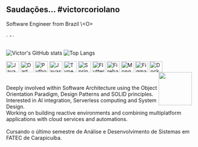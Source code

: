 ## Saudações... #victorcoriolano
Software Engineer from Brazil \\\<O\> <br>
<div>
  <a href="https://www.linkedin.com/in/victor-coriolano-de-paula/"><img align="center", height="5", width="5", alt="Linkedin" src="https://cdn.jsdelivr.net/gh/devicons/devicon@latest/icons/linkedin/linkedin-original.svg"></a>
  <a href="https://www.behance.net/onaloiroc"><img align="center", height="5", width="5", alt="Behance" src="https://cdn.jsdelivr.net/gh/devicons/devicon@latest/icons/behance/behance-original.svg"></a>
  <a href="https://victorcoriolano.my.canva.site/portfolio"><img align="center", height="5", width="5", alt="Website" src="https://pics.freeicons.io/uploads/icons/png/8705987771530273516-512.png"></a>
</div>
<br>

![Victor's GitHub stats](https://github-readme-stats.vercel.app/api?username=victorcoriolano&show_icons=true&theme=gruvbox&hide=issues)
![Top Langs](https://github-readme-stats.vercel.app/api/top-langs/?username=anuraghazra&size_weight=0&count_weight=1&hide=html,css&layout=compact&theme=gruvbox)

<div>
  <img align="center", height="30", width="35", alt="Java" src="https://cdn.jsdelivr.net/gh/devicons/devicon@latest/icons/java/java-original.svg">
  <img align="center", height="30", width="35", alt="Dart" src="https://cdn.jsdelivr.net/gh/devicons/devicon@latest/icons/dart/dart-original.svg">
  <img align="center", height="30", width="35", alt="Python" src="https://cdn.jsdelivr.net/gh/devicons/devicon@latest/icons/python/python-original.svg">
  <img align="center", height="30", width="35", alt="Javascript" src="https://cdn.jsdelivr.net/gh/devicons/devicon@latest/icons/javascript/javascript-original.svg">
  <img align="center", height="30", width="35", alt="Typescript" src="https://cdn.jsdelivr.net/gh/devicons/devicon@latest/icons/typescript/typescript-original.svg">
  <img align="center", height="30", width="35", alt="Spring" src="https://cdn.jsdelivr.net/gh/devicons/devicon@latest/icons/spring/spring-original.svg">
  <img align="center", height="30", width="35", alt="Flutter" src="https://cdn.jsdelivr.net/gh/devicons/devicon@latest/icons/flutter/flutter-original.svg"">
  <img align="center", height="30", width="35", alt="Firebase" src="https://cdn.jsdelivr.net/gh/devicons/devicon@latest/icons/firebase/firebase-original.svg">
  <img align="center", height="30", width="35", alt="Mongo" src="https://cdn.jsdelivr.net/gh/devicons/devicon@latest/icons/mongodb/mongodb-original.svg">
  <img align="center", height="30", width="35", alt="Figma" src="https://cdn.jsdelivr.net/gh/devicons/devicon@latest/icons/figma/figma-original.svg">
  <img align="center", height="30", width="35", alt="Docker" src="https://cdn.jsdelivr.net/gh/devicons/devicon@latest/icons/docker/docker-original.svg">
</div>
<div><img src="https://media4.giphy.com/media/v1.Y2lkPTc5MGI3NjExd2JpenZvcmVvY3VlanNndG5xaWhpb3hkMHB3eWJqMXFqYmxkYzY2diZlcD12MV9pbnRlcm5hbF9naWZfYnlfaWQmY3Q9Zw/78XCFBGOlS6keY1Bil/giphy.gif" width=90 height=90 align="right" frameBorder="0" allowFullScreen></div>

<br>
<br>
Deeply involved within Software Architecture using the Object Orientation Paradigm, Design Patterns and SOLID principles.<br>
Interested in AI integration, Serverless computing and System Design. <br>
Working on building reactive environments and combining multiplatform applications with cloud services and automations. <br>
<br>
Cursando o último semestre de Análise e Desenvolvimento de Sistemas em FATEC de Carapicuíba.<br>
